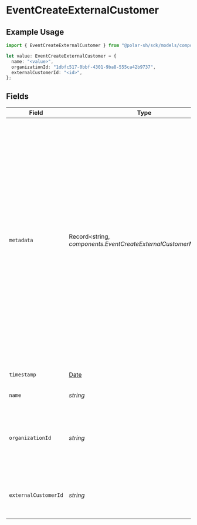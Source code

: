 # EventCreateExternalCustomer

## Example Usage

```typescript
import { EventCreateExternalCustomer } from "@polar-sh/sdk/models/components/eventcreateexternalcustomer.js";

let value: EventCreateExternalCustomer = {
  name: "<value>",
  organizationId: "1dbfc517-0bbf-4301-9ba8-555ca42b9737",
  externalCustomerId: "<id>",
};
```

## Fields

| Field                                                                                                                                                                                                                                                                                                                  | Type                                                                                                                                                                                                                                                                                                                   | Required                                                                                                                                                                                                                                                                                                               | Description                                                                                                                                                                                                                                                                                                            | Example                                                                                                                                                                                                                                                                                                                |
| ---------------------------------------------------------------------------------------------------------------------------------------------------------------------------------------------------------------------------------------------------------------------------------------------------------------------- | ---------------------------------------------------------------------------------------------------------------------------------------------------------------------------------------------------------------------------------------------------------------------------------------------------------------------- | ---------------------------------------------------------------------------------------------------------------------------------------------------------------------------------------------------------------------------------------------------------------------------------------------------------------------- | ---------------------------------------------------------------------------------------------------------------------------------------------------------------------------------------------------------------------------------------------------------------------------------------------------------------------- | ---------------------------------------------------------------------------------------------------------------------------------------------------------------------------------------------------------------------------------------------------------------------------------------------------------------------- |
| `metadata`                                                                                                                                                                                                                                                                                                             | Record<string, *components.EventCreateExternalCustomerMetadata*>                                                                                                                                                                                                                                                       | :heavy_minus_sign:                                                                                                                                                                                                                                                                                                     | Key-value object allowing you to store additional information.<br/><br/>The key must be a string with a maximum length of **40 characters**.<br/>The value must be either:<br/><br/>* A string with a maximum length of **500 characters**<br/>* An integer<br/>* A floating-point number<br/>* A boolean<br/><br/>You can store up to **50 key-value pairs**. |                                                                                                                                                                                                                                                                                                                        |
| `timestamp`                                                                                                                                                                                                                                                                                                            | [Date](https://developer.mozilla.org/en-US/docs/Web/JavaScript/Reference/Global_Objects/Date)                                                                                                                                                                                                                          | :heavy_minus_sign:                                                                                                                                                                                                                                                                                                     | The timestamp of the event.                                                                                                                                                                                                                                                                                            |                                                                                                                                                                                                                                                                                                                        |
| `name`                                                                                                                                                                                                                                                                                                                 | *string*                                                                                                                                                                                                                                                                                                               | :heavy_check_mark:                                                                                                                                                                                                                                                                                                     | The name of the event.                                                                                                                                                                                                                                                                                                 |                                                                                                                                                                                                                                                                                                                        |
| `organizationId`                                                                                                                                                                                                                                                                                                       | *string*                                                                                                                                                                                                                                                                                                               | :heavy_minus_sign:                                                                                                                                                                                                                                                                                                     | The ID of the organization owning the event. **Required unless you use an organization token.**                                                                                                                                                                                                                        | 1dbfc517-0bbf-4301-9ba8-555ca42b9737                                                                                                                                                                                                                                                                                   |
| `externalCustomerId`                                                                                                                                                                                                                                                                                                   | *string*                                                                                                                                                                                                                                                                                                               | :heavy_check_mark:                                                                                                                                                                                                                                                                                                     | ID of the customer in your system associated with the event.                                                                                                                                                                                                                                                           |                                                                                                                                                                                                                                                                                                                        |